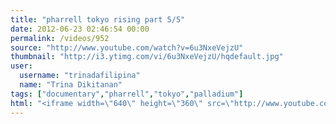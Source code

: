 ```yaml
---
title: "pharrell tokyo rising part 5/5"
date: 2012-06-23 02:46:54 00:00
permalink: /videos/952
source: "http://www.youtube.com/watch?v=6u3NxeVejzU"
thumbnail: "http://i3.ytimg.com/vi/6u3NxeVejzU/hqdefault.jpg"
user:
  username: "trinadafilipina"
  name: "Trina Dikitanan"
tags: ["documentary","pharrell","tokyo","palladium"]
html: "<iframe width=\"640\" height=\"360\" src=\"http://www.youtube.com/embed/6u3NxeVejzU?wmode=transparent&fs=1&feature=oembed\" frameborder=\"0\" allowfullscreen></iframe>"
---
```


